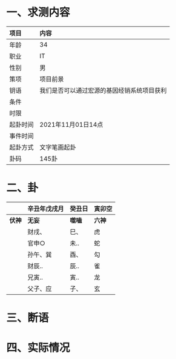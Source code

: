 # 一、求测内容
|项目|内容|
|:-|:-|
|年龄|34|
|职业|IT|
|性别|男|
|策项|项目前景|
|钥语|我们是否可以通过宏源的基因经销系统项目获利|
|条件||
|时限||
|起卦时间|2021年11月01日14点|
|事件时间||
|起卦方式|文字笔画起卦|
|卦码|145卦|

# 二、卦
||辛丑年戊戌月|癸丑日|寅卯空|
|:-|:-|:-|:-|
|**伏神**|**无妄**|**噬嗑**|**六神**|
||财戌、|巳、|虎|
||官申○|未..|蛇|
||孙午、巽|酉、|勾|
||财辰..|辰..|雀|
||兄寅..|寅..|龙|
||父子、应|子、|玄|


# 三、断语

# 四、实际情况